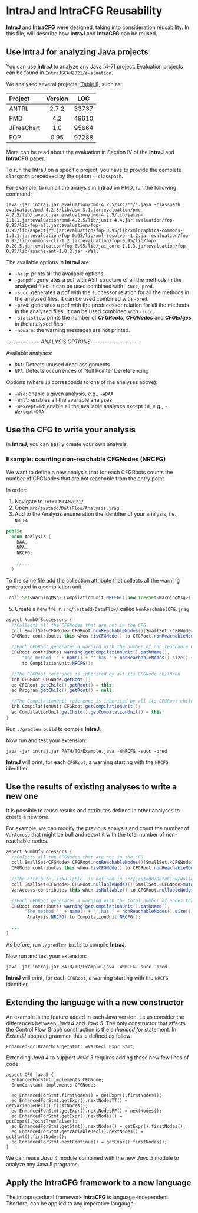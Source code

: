 # IntraJ and IntraCFG Reusability
**IntraJ** and **IntraCFG** were designed, taking into consideration reusability.
In this file, will describe how **IntraJ** and **IntraCFG** can be reused.


## Use IntraJ for analyzing Java projects
You can use **IntraJ** to analyze any Java [4-7] project. 
Evaluation projects can be found in `IntraJSCAM2021/evaluation`.

We analysed several projects ([Table I](https://github.com/lu-cs-sde/IntraJSCAM2021/blob/main/intraj-preprint.pdf)), such as:

| Project      | Version          |      LOC  |
| :---         |     :---:        |     :---: |
| ANTRL        |  2.7.2           |     33737 |
| PMD          |  4.2             |     49610 |
| JFreeChart   |  1.0             |     95664 |
| FOP          |  0.95            |     97288 |

More can be read about the evaluation in Section IV of the **IntraJ** and **IntraCFG** [paper](https://github.com/lu-cs-sde/IntraJSCAM2021/blob/main/intraj-preprint.pdf).


To run the IntraJ on a specific project, you have to provide the complete `classpath` precedeed by the option `--classpath`.

For example, to run all the analysis in **IntraJ** on PMD, run the following command:
```
java -jar intraj.jar evaluation/pmd-4.2.5/src/**/*.java -classpath evaluation/pmd-4.2.5/lib/asm-3.1.jar:evaluation/pmd-4.2.5/lib/javacc.jar:evaluation/pmd-4.2.5/lib/jaxen-1.1.1.jar:evaluation/pmd-4.2.5/lib/junit-4.4.jar:evaluation/fop-0.95/lib/fop-all.jar:evaluation/fop-0.95/lib/aspectjrt.jar:evaluation/fop-0.95/lib/xmlgraphics-commons-1.3.1.jar:evaluation/fop-0.95/lib/xml-resolver-1.2.jar:evaluation/fop-0.95/lib/commons-cli-1.2.jar:evaluation/fop-0.95/lib/fop-0.20.5.jar:evaluation/fop-0.95/lib/jai_core-1.1.3.jar:evaluation/fop-0.95/lib/apache-ant-1.8.2.jar -Wall
```

The available options in **IntraJ** are:
  - `-help`: prints all the available options.
  - `-genpdf`: generates a pdf with AST structure of all the methods in the analysed files. It can be used combined with `-succ`,`-pred`.
  - `-succ`: generates a pdf with the successor relation for all the methods in the analysed files. It can be used combined with `-pred`.
  - `-pred`: generates a pdf with the predecessor relation for all the methods in the analysed files. It can be used combined with `-succ`.
  - `-statistics`: prints the number of _**CFGRoots**_, _**CFGNodes**_ and _**CFGEdges**_ in the analysed files.
  - `-nowarn`: the warning messages are not printed.

-------------- _ANALYSIS OPTIONS_ --------------------

Available analyses:
  * `DAA`: Detects unused dead assignments
  * `NPA`: Detects occurrences of Null Pointer Dereferencing

Options (where `id` corresponds to one of the analyses above):
   - `-Wid`: enable a given analysis, e.g., `-WDAA`
   - `-Wall`: enables all the available analyses
   - `-Wexcept=id`: enable all the available analyses except `id`, e.g., `-Wexcept=DAA`




## Use the CFG to write your analysis
In **IntraJ**, you can easily create your own analysis. 


### Example: counting non-reachable CFGNodes (NRCFG)
We want to define a new analysis that for each CFGRoots counts the number of CFGNodes
that are not reachable from the entry point.

In order:

1) Navigate to `IntraJSCAM2021/`
2)  Open `src/jastadd/DataFlow/Analysis.jrag`
3) Add to the Analysis enumeration the identifier of your analysis, i.e., `NRCFG`
```java
public
  enum Analysis {
    DAA,
    NPA,
    NRCFG;

    //...
  }
```
To the same file add the collection attribute that collects all the warning generated in a compilation unit.
```java
 coll Set<WarningMsg> CompilationUnit.NRCFG()[new TreeSet<WarningMsg>()] with add root CompilationUnit;
```

5) Create a new file in `src/jastadd/DataFlow/` called `NonReachabelCFG.jrag`
```java
aspect NumbOfSuccessors {
  //Collects all the CFGNodes that are not in the CFG.
  coll SmallSet<CFGNode> CFGRoot.nonReachableNodes()[SmallSet.<CFGNode>mutable()] with add root CompilationUnit;
  CFGNode contributes this when !isCFGNode() to CFGRoot.nonReachableNodes() for getRoot();

  //Each CFGRoot generates a warning with the number of non-reachable CFGNodes
  CFGRoot contributes warning(getCompilationUnit().pathName(),
      "The method '" + name() + "' has " + nonReachableNodes().size() +" non-reachableble nodes.", Analysis.NRCFG) 
      to CompilationUnit.NRCFG();

  //The CFGRoot reference is inherited by all its CFGNode children
  inh CFGRoot CFGNode.getRoot();
  eq CFGRoot.getChild().getRoot() = this;
  eq Program.getChild().getRoot() = null;

  //The CompilationUnit reference is inherited by all its CFGRoot children
  inh CompilationUnit CFGRoot.getCompilationUnit();
  eq CompilationUnit.getChild().getCompilationUnit() = this;
}
```

Run `./gradlew build`  to compile **IntraJ**.

Now run and test your extension:
```
java -jar intraj.jar PATH/TO/Example.java -WNRCFG -succ -pred
```
**IntraJ** will print, for each `CFGRoot`, a warning starting with the `NRCFG` identifier.

## Use the results of existing analyses to write a new one
It is possible to reuse results and attributes defined in other analyses to create a new one.

For example, we can modify the previous analysis and count the number of `VarAccess` that might be bull
and report it with the total number of non-reachable nodes.

```java
aspect NumbOfSuccessors {
  //Colects all the CFGNodes that are not in the CFG.
  coll SmallSet<CFGNode> CFGRoot.nonReachableNodes()[SmallSet.<CFGNode>mutable()] with add root CompilationUnit;
  CFGNode contributes this when !isCFGNode() to CFGRoot.nonReachableNodes() for getRoot();
 
  //The attribute `isNullable` is defined in src/jastadd/DataFlow/NullAnlaysis.jrag
  coll SmallSet<CFGNode> CFGRoot.nullableNodes()[SmallSet.<CFGNode>mutable()] with add root CompilationUnit;
  VarAccess contributes this when isNullable() to CFGRoot.nullableNodes() for getRoot();

  //Each CFGRoot generates a warning with the total number of nodes that are not reachable and at the same time nullable.
  CFGRoot contributes warning(getCompilationUnit().pathName(),
       "The method '" + name() + "' has " + nonReachableNodes().size() +" non-reachable node and "+ nullableNodes().size() + " nodes that might be null",
        Analysis.NRCFG) to CompilationUnit.NRCFG();

  ...
}
```
As before, run `./gradlew build`  to compile **IntraJ**.

Now run and test your extension:
```
java -jar intraj.jar PATH/TO/Example.java -WNRCFG -succ -pred
```
**IntraJ** will print, for each `CFGRoot`, a warning starting with the `NRCFG` identifier.
## Extending the language with a new constructor
An example is the feature added in each Java version. Le us consider the differences between _Java 4_ and _Java 5_.
The only constructor that affects the Control Flow Graph construction is the _enhanced for_ statement. 
In _ExtendJ_ abstract grammar, this is defined as follow:

```
EnhancedFor:BranchTargetStmt::=VarDecl Expr Stmt;
```

Extending _Java 4_ to support _Java 5_ requires adding these new few lines of code:
```
aspect CFG_java5 {
  EnhancedForStmt implements CFGNode;
  EnumConstant implements CFGNode;

  eq EnhancedForStmt.firstNodes() = getExpr().firstNodes();
  eq EnhancedForStmt.getExpr().nextNodesTT() = getVariableDecl().firstNodes();
  eq EnhancedForStmt.getExpr().nextNodesFF() = nextNodes();
  eq EnhancedForStmt.getExpr().nextNodes() = getExpr().jointTrueFalse();
  eq EnhancedForStmt.getStmt().nextNodes() = getExpr().firstNodes();
  eq EnhancedForStmt.getVariableDecl().nextNodes() = getStmt().firstNodes();
  eq EnhancedForStmt.nextContinue() = getExpr().firstNodes();
}

```
We can reuse _Java 4_ module combined with the new _Java 5_ module to analyze any Java 5 programs.


## Apply the IntraCFG framework to a new language
The intraprocedural framework **IntraCFG** is language-independent. 
Therfore, can be applied to any imperative langauge.


